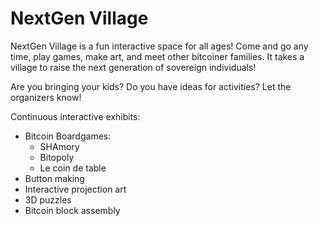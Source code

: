 # NextGen Village

NextGen Village is a fun interactive space for all ages! Come and go any time, play games, make art, and meet other bitcoiner families. It takes a village to raise the next generation of sovereign individuals!

Are you bringing your kids? Do you have ideas for activities? Let the organizers know!

Continuous interactive exhibits:
- Bitcoin Boardgames:
  - SHAmory
  - Bitopoly
  - Le coin de table
- Button making
- Interactive projection art
- 3D puzzles
- Bitcoin block assembly
